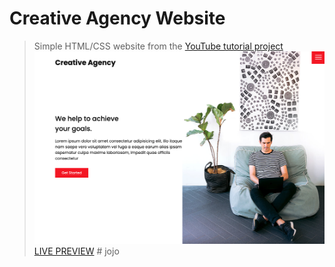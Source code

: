 # Creative Agency Website

> Simple HTML/CSS website from the [YouTube tutorial project](https://www.youtube.com/watch?v=lvYnfMOUOJY&t=274s)
![Creative Agency](/images/screenshot.png 'Creative Agency')
[LIVE PREVIEW](https://raw.githack.com/bradtraversy/creative-agency-website/master/index.html)
#   j o j o 
 
 